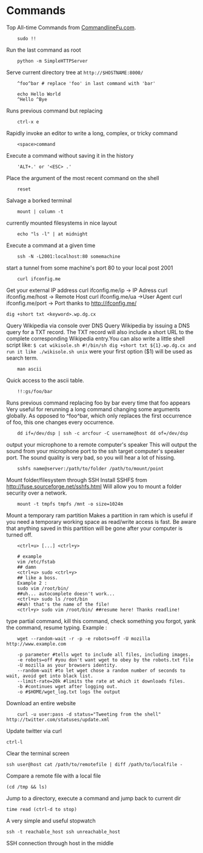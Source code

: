 # Commands
Top All-time Commands from [CommandlineFu.com](http://www.commandlinefu.com/commands/browse/sort-by-votes).


        sudo !!

Run the last command as root

        python -m SimpleHTTPServer

Serve current directory tree at `http://$HOSTNAME:8000/`

        ^foo^bar # replace 'foo' in last command with 'bar'

        echo Hello World
        ^Hello ^Bye

Runs previous command but replacing

        ctrl-x e
Rapidly invoke an editor to write a long, complex, or tricky command

        <space>command

Execute a command without saving it in the history

        'ALT+.' or '<ESC> .'

Place the argument of the most recent command on the shell

        reset

Salvage a borked terminal

        mount | column -t

currently mounted filesystems in nice layout

        echo "ls -l" | at midnight

Execute a command at a given time

        ssh -N -L2001:localhost:80 somemachine


start a tunnel from some machine's port 80 to your local post 2001

        curl ifconfig.me

Get your external IP address
curl ifconfig.me/ip -> IP Adress
curl ifconfig.me/host -> Remote Host
curl ifconfig.me/ua ->User Agent
curl ifconfig.me/port -> Port
thanks to http://ifconfig.me/


    dig +short txt <keyword>.wp.dg.cx
Query Wikipedia via console over DNS
Query Wikipedia by issuing a DNS query for a TXT record. The TXT record will also include a short URL to the complete corresponding Wikipedia entry.You can also write a little shell script like:
`$ cat wikisole.sh
#!/bin/sh
dig +short txt ${1}.wp.dg.cx
and run it like
./wikisole.sh unix`
were your first option ($1) will be used as search term.

        man ascii
Quick access to the ascii table.

        !!:gs/foo/bar

Runs previous command replacing foo by bar every time that foo appears
Very useful for rerunning a long command changing some arguments globally.
As opposed to ^foo^bar, which only replaces the first occurrence of foo, this one changes every occurrence.

        dd if=/dev/dsp | ssh -c arcfour -C username@host dd of=/dev/dsp

output your microphone to a remote computer's speaker
This will output the sound from your microphone port to the ssh target computer's speaker port. The sound quality is very bad, so you will hear a lot of hissing.

        sshfs name@server:/path/to/folder /path/to/mount/point

Mount folder/filesystem through SSH
Install SSHFS from http://fuse.sourceforge.net/sshfs.html
Will allow you to mount a folder security over a network.

        mount -t tmpfs tmpfs /mnt -o size=1024m

Mount a temporary ram partition
Makes a partition in ram which is useful if you need a temporary working space as read/write access is fast.
Be aware that anything saved in this partition will be gone after your computer is turned off.

        <ctrl+u> [...] <ctrl+y>

        # example
        vim /etc/fstab
        ## damn
        <ctrl+u> sudo <ctrl+y>
        ## like a boss.
        Example 2 :
        sudo vim /root/bin/
        ##uh... autocomplete doesn't work...
        <ctrl+u> sudo ls /root/bin
        ##ah! that's the name of the file!
        <ctrl+y> sudo vim /root/bin/ ##resume here! Thanks readline!
                    

type partial command, kill this command, check something you forgot, yank the command, resume typing.
Example :


        wget --random-wait -r -p -e robots=off -U mozilla http://www.example.com

        -p parameter #tells wget to include all files, including images.
        -e robots=off #you don't want wget to obey by the robots.txt file
        -U mozilla as your browsers identity.
        --random-wait #to let wget chose a random number of seconds to wait, avoid get into black list.
        --limit-rate=20k #limits the rate at which it downloads files.
        -b #continues wget after logging out.
        -o #$HOME/wget_log.txt logs the output

Download an entire website


        curl -u user:pass -d status="Tweeting from the shell" http://twitter.com/statuses/update.xml

Update twitter via curl

    ctrl-l

Clear the terminal screen

    ssh user@host cat /path/to/remotefile | diff /path/to/localfile -

Compare a remote file with a local file

    (cd /tmp && ls)

Jump to a directory, execute a command and jump back to current dir

    time read (ctrl-d to stop)

A very simple and useful stopwatch

    ssh -t reachable_host ssh unreachable_host

SSH connection through host in the middle
